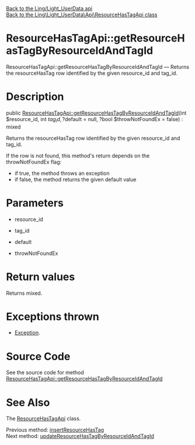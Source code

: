 [Back to the Ling/Light_UserData api](https://github.com/lingtalfi/Light_UserData/blob/master/doc/api/Ling/Light_UserData.md)<br>
[Back to the Ling\Light_UserData\Api\ResourceHasTagApi class](https://github.com/lingtalfi/Light_UserData/blob/master/doc/api/Ling/Light_UserData/Api/ResourceHasTagApi.md)


ResourceHasTagApi::getResourceHasTagByResourceIdAndTagId
================



ResourceHasTagApi::getResourceHasTagByResourceIdAndTagId — Returns the resourceHasTag row identified by the given resource_id and tag_id.




Description
================


public [ResourceHasTagApi::getResourceHasTagByResourceIdAndTagId](https://github.com/lingtalfi/Light_UserData/blob/master/doc/api/Ling/Light_UserData/Api/ResourceHasTagApi/getResourceHasTagByResourceIdAndTagId.md)(int $resource_id, int $tag_id, ?$default = null, ?bool $throwNotFoundEx = false) : mixed




Returns the resourceHasTag row identified by the given resource_id and tag_id.

If the row is not found, this method's return depends on the throwNotFoundEx flag:
- if true, the method throws an exception
- if false, the method returns the given default value




Parameters
================


- resource_id

    

- tag_id

    

- default

    

- throwNotFoundEx

    


Return values
================

Returns mixed.


Exceptions thrown
================

- [Exception](http://php.net/manual/en/class.exception.php).&nbsp;







Source Code
===========
See the source code for method [ResourceHasTagApi::getResourceHasTagByResourceIdAndTagId](https://github.com/lingtalfi/Light_UserData/blob/master/Api/ResourceHasTagApi.php#L62-L66)


See Also
================

The [ResourceHasTagApi](https://github.com/lingtalfi/Light_UserData/blob/master/doc/api/Ling/Light_UserData/Api/ResourceHasTagApi.md) class.

Previous method: [insertResourceHasTag](https://github.com/lingtalfi/Light_UserData/blob/master/doc/api/Ling/Light_UserData/Api/ResourceHasTagApi/insertResourceHasTag.md)<br>Next method: [updateResourceHasTagByResourceIdAndTagId](https://github.com/lingtalfi/Light_UserData/blob/master/doc/api/Ling/Light_UserData/Api/ResourceHasTagApi/updateResourceHasTagByResourceIdAndTagId.md)<br>


